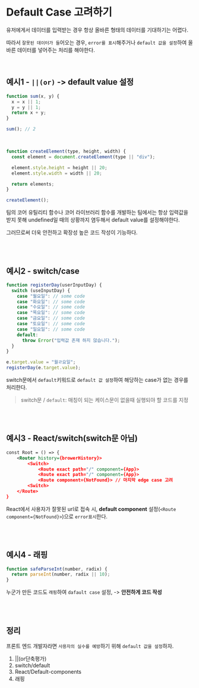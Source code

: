 # Default Case 고려하기

유저에게서 데이터를 입력받는 경우 항상 올바른 형태의 데이터를 기대하기는 어렵다.

따라서 `잘못된 데이터가 들`어오는 경우, `error를 표시`해주거나 `default 값을 설정`하여 올바른 데이터를 넣어주는 처리를 해야한다.

<br/>

## 예시1 - `||(or)` -> default value 설정

```javascript
function sum(x, y) {
  x = x || 1;
  y = y || 1;
  return x + y;
}

sum(); // 2
```

<br/>

```javascript
function createElement(type, height, width) {
  const element = document.createElement(type || "div");

  element.style.height = height || 20;
  element.style.width = width || 20;

  return elements;
}

createElement();
```

팀의 코어 유틸리티 함수나 코어 라이브러리 함수를 개발하는 팀에서는 항상 입력값을 받지 못해 undefined일 때의 상황까지 염두해서 default value를 설정해야한다.

그러므로써 더욱 안전하고 확장성 높은 코드 작성이 기능하다.

<br/>
<br/>

## 예시2 - switch/case

```javascript
function registerDay(userInputDay) {
  switch (useInputDay) {
    case "월요일": // some code
    case "화요일": // some code
    case "수요일": // some code
    case "목요일": // some code
    case "금요일": // some code
    case "토요일": // some code
    case "일요일": // some code
    default:
      throw Error("입력값 존재 하지 않습니다.");
  }
}

e.target.value = "월ㄹ요일";
registerDay(e.target.value);
```

switch문에서 `default`키워드로 `default 값 설정`하여 해당하는 case가 없는 경우를 처리한다.

> switch문 / `default`: 매칭이 되는 케이스문이 없을때 실행되야 할 코드를 지정

<br/>
<br/>

## 예시3 - React/switch(switch문 아님)

```xml
const Root = () => {
    <Router history={browerHistory}>
        <Switch>
            <Route exact path="/" component={App}>
            <Route exact path="/" component={App}>
            <Route component={NotFound}> // 마지막 edge case 고려
        <Switch>
    </Route>
}
```

React에서 사용자가 잘못된 url로 접속 시, **default component** 설정(`<Route component={NotFound}>`)으로 `error표시`한다.

<br/>
<br/>

## 예시4 - 래핑

```javascript
function safeParseInt(number, radix) {
  return parseInt(number, radix || 10);
}
```

누군가 만든 코드도 `래핑`하여 `dafault case` 설정, -> **안전하게 코드 작성**

<br/>
<br/>

## 정리

프론트 엔드 개발자라면 `사용자의 실수를 예방`하기 위해 `default 값을 설정`하자.

1. ||(or단축평가)
2. switch/default
3. React/Default-components
4. 래핑
